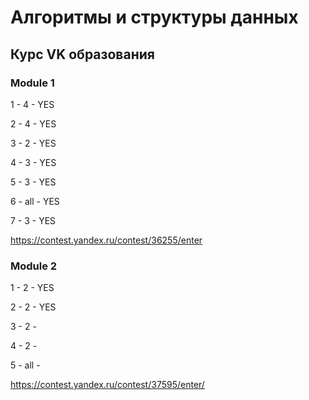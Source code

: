 # Алгоритмы и структуры данных

## Курс VK образования

### Module 1

1 - 4 - YES

2 - 4 - YES

3 - 2 - YES

4 - 3 - YES

5 - 3 - YES

6 - all - YES

7 - 3 - YES

https://contest.yandex.ru/contest/36255/enter 

### Module 2

1 - 2 - YES

2 - 2 - YES

3 - 2 - 

4 - 2 - 

5 - all - 


https://contest.yandex.ru/contest/37595/enter/